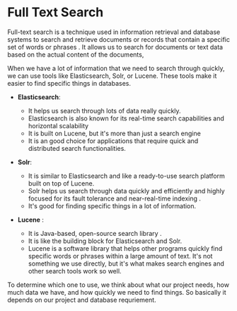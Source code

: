 
# Full Text Search 


  Full-text search is a technique used in information retrieval and
       database systems to search and retrieve documents or records that
       contain a specific set of words or phrases . It allows us to
       search for documents or text data based on the actual content of
       the documents,
       
   When we have a lot of information that we need to search through
       quickly, we can use tools like Elasticsearch, Solr, or Lucene.
       These tools make it easier to find specific things in databases. 
       
       
  -  **Elasticsearch**: 
     - It helps us  search through lots of data really quickly.
     - Elasticsearch is also  known for its real-time search capabilities and horizontal scalability
     - It is  built on Lucene, but it's more than just a search engine
     - It is an good choice for applications that require quick and distributed search functionalities.
           
   -  **Solr**: 
      - It is  similar to Elasticsearch  and  like a ready-to-use search platform built on top of Lucene.  
      - Solr helps us search through data quickly and efficiently and highly focused for its fault tolerance and near-real-time
       indexing .
      - It's good for finding specific things in a lot of information.
          
  -  **Lucene** :
      - It is  Java-based, open-source search library .
      -  It is like the building block for Elasticsearch and Solr. 
      - Lucene is a software library that helps other programs quickly find specific words or phrases within a large amount of
       text. It's not something we use directly, but it's what makes
       search engines and other search tools work so well.
           
       
   To determine  which one to use, we  think about what our project
       needs, how much data we have, and how quickly we need to find
       things. So basically it depends on our project and database
       requriement.
